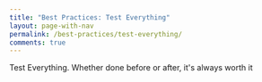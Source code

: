 ```yaml
---
title: "Best Practices: Test Everything"
layout: page-with-nav
permalink: /best-practices/test-everything/
comments: true
---
```


Test Everything. Whether done before or after, it's always worth it